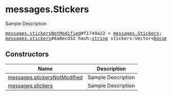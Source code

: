 # messages.Stickers

Sample Description

<pre>
<a href="../constructor/messages.stickersNotModified.md">messages.stickersNotModified</a>#f1749a22 = <a href="../type/messages.Stickers.md">messages.Stickers</a>;
<a href="../constructor/messages.stickers.md">messages.stickers</a>#8a8ecd32 hash:<a href="../type/string.md">string</a> stickers:Vector&lt;<a href="../type/Document.md">Document</a>&gt; = <a href="../type/messages.Stickers.md">messages.Stickers</a>;
</pre>

## Constructors

| Name | Description |
|------|-------------|
| [messages.stickersNotModified](../constructor/messages.stickersNotModified.md) | Sample Description |
| [messages.stickers](../constructor/messages.stickers.md) | Sample Description |

